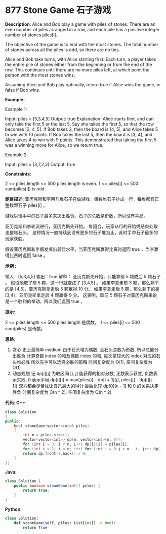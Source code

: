 # 877 Stone Game 石子游戏

__Description__:
Alice and Bob play a game with piles of stones. There are an even number of piles arranged in a row, and each pile has a positive integer number of stones piles[i].

The objective of the game is to end with the most stones. The total number of stones across all the piles is odd, so there are no ties.

Alice and Bob take turns, with Alice starting first. Each turn, a player takes the entire pile of stones either from the beginning or from the end of the row. This continues until there are no more piles left, at which point the person with the most stones wins.

Assuming Alice and Bob play optimally, return true if Alice wins the game, or false if Bob wins.

__Example:__

Example 1:

Input: piles = [5,3,4,5]
Output: true
Explanation:
Alice starts first, and can only take the first 5 or the last 5.
Say she takes the first 5, so that the row becomes [3, 4, 5].
If Bob takes 3, then the board is [4, 5], and Alice takes 5 to win with 10 points.
If Bob takes the last 5, then the board is [3, 4], and Alice takes 4 to win with 9 points.
This demonstrated that taking the first 5 was a winning move for Alice, so we return true.

Example 2:

Input: piles = [3,7,2,3]
Output: true

__Constraints:__

2 <= piles.length <= 500
piles.length is even.
1 <= piles[i] <= 500
sum(piles[i]) is odd.

__题目描述__:
亚历克斯和李用几堆石子在做游戏。偶数堆石子排成一行，每堆都有正整数颗石子 piles[i] 。

游戏以谁手中的石子最多来决出胜负。石子的总数是奇数，所以没有平局。

亚历克斯和李轮流进行，亚历克斯先开始。 每回合，玩家从行的开始或结束处取走整堆石头。 这种情况一直持续到没有更多的石子堆为止，此时手中石子最多的玩家获胜。

假设亚历克斯和李都发挥出最佳水平，当亚历克斯赢得比赛时返回 true ，当李赢得比赛时返回 false 。

__示例 :__

输入：[5,3,4,5]
输出：true
解释：
亚历克斯先开始，只能拿前 5 颗或后 5 颗石子 。
假设他取了前 5 颗，这一行就变成了 [3,4,5] 。
如果李拿走前 3 颗，那么剩下的是 [4,5]，亚历克斯拿走后 5 颗赢得 10 分。
如果李拿走后 5 颗，那么剩下的是 [3,4]，亚历克斯拿走后 4 颗赢得 9 分。
这表明，取前 5 颗石子对亚历克斯来说是一个胜利的举动，所以我们返回 true 。

__提示:__

2 <= piles.length <= 500
piles.length 是偶数。
1 <= piles[i] <= 500
sum(piles) 是奇数。

__思路__:

1. 贪心
史上最简单 medium
由于石头堆为偶数, 且石头总数为奇数, 所以总能分出胜负
计算奇数 index 的和及偶数 index 的和, 每次拿较大的 index 对应的石头堆必胜
所以先手可以选择必胜的策略
时间复杂度为 O(1), 空间复杂度为 O(1)
2. 动态规划
记 dp[i][j] 为取区间 [i, j] 能获得的相对分数, 正数表示获胜, 负数表示失败, 0 表示平局
dp[i][j] = max(piles[i] - dp[i + 1][j], piles[j] - dp[i][j - 1])
双方都会尽量找让自己最大的得分
最后比较 dp[0][n - 1] 和 0 的关系决定胜负
时间复杂度为 O(n ^ 2), 空间复杂度为 O(n ^ 2)

__代码__:
__C++__:

```C++
class Solution 
{
public:
    bool stoneGame(vector<int>& piles) 
    {
        int n = piles.size();
        vector<vector<int>> dp(n, vector<int>(n, 0));
        for (int i = 0; i < n; i++) dp[i][i] = piles[i];
        for (int i = 1; i < n; i++) for (int j = 0;j < n - i; j++) dp[j][i + j] = max(piles[j] - dp[j + 1][i + j], piles[i + j] - dp[j][i + j - 1]);
        return dp.front().back() > 0;
    }
};
```

__Java__:

```Java
class Solution {
    public boolean stoneGame(int[] piles) {
        return true;
    }
}
```

__Python__:

```Python
class Solution:
    def stoneGame(self, piles: List[int]) -> bool:
        return True
```
